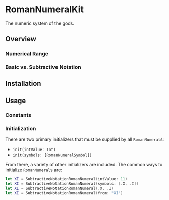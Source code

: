 # RomanNumeralKit

The numeric system of the gods.

## Overview

### Numerical Range

### Basic vs. Subtractive Notation

## Installation

## Usage

### Constants

### Initialization

There are two primary initializers that must be supplied by all `RomanNumeral`s:
- `init(intValue: Int)`
- `init(symbols: [RomanNumeralSymbol])`

From there, a variety of other initializers are included. The common ways to initialize `RomanNumeral`s are:

```swift
let XI = SubtractiveNotationRomanNumeral(intValue: 11)
let XI = SubtractiveNotationRomanNumeral(symbols: [.X, .I])
let XI = SubtractiveNotationRomanNumeral(.X, .I)
let XI = SubtractiveNotationRomanNumeral(from: "XI")
```